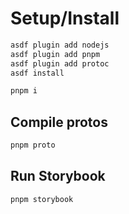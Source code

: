 # Setup/Install

```sh
asdf plugin add nodejs
asdf plugin add pnpm
asdf plugin add protoc
asdf install

pnpm i
```

## Compile protos

```sh
pnpm proto
```

## Run Storybook

```sh
pnpm storybook
```
